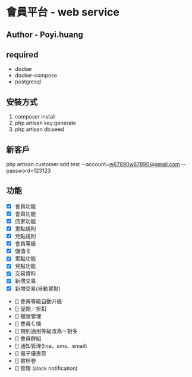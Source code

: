 # 會員平台 - web service

## Author - Poyi.huang

## required

-   docker
-   docker-compose
-   postgresql

## 安裝方式

1. composer install
2. php artisan key:generate
3. php artisan db:seed

## 新客戶

php artisan customer:add test --account=w67890w67890@gmail.com --password=123123

## 功能

-   [x] 會員功能
-   [x] 會員功能
-   [x] 店家功能
-   [x] 累點規則
-   [x] 兌點規則
-   [x] 會員等級
-   [x] 儲值卡
-   [x] 累點功能
-   [x] 兌點功能
-   [x] 交易資料
-   [x] 新增交易
-   [x] 新增交易(自動累點)
-   [] 會員等級自動升級
-   [] 促銷／折扣
-   [] 權限管理
-   [] 會員Ｃ端
-   [] 規則適用等級改為一對多
-   [] 會員群組
-   [] 通知管理(line、sms、email)
-   [] 電子優惠卷
-   [] 寄杯卷
-   [] 管理 (slack notification)
